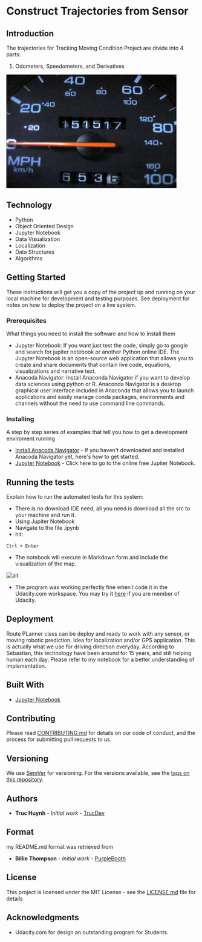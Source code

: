# Construct Trajectories from Sensor

## Introduction
The trajectories for Tracking Moving Condition
Project are divide into 4 parts:
1. Odometers, Speedometers, and Derivatives

<img src="https://github.com/jackyhuynh/Construct_Trajectories_from_Sensor/blob/main/images/odometer2.jpg" width="450" height="300" margin-left:auto margin-right:auto>

## Technology
- Python 
- Object Oriented Design
- Jupyter Notebook
- Data Visualization
- Localization
- Data Structures
- Algorithms

## Getting Started
These instructions will get you a copy of the project up and running on your local machine for development and testing purposes. See deployment for notes on how to deploy the project on a live system.

### Prerequisites
What things you need to install the software and how to install them
- Jupyter Notebook: If you want just test the code, simply go to google and search for jupiter notebook or another Python online IDE. The Jupyter Notebook is an open-source web application that allows you to create and share documents that contain live code, equations, visualizations and narrative text. 
- Anacoda Navigator: Install Anaconda Navigator if you want to develop data sciences using python or R. Anaconda Navigator is a desktop graphical user interface included in Anaconda that allows you to launch applications and easily manage conda packages, environments and channels without the need to use command line commands. 

### Installing

A step by step series of examples that tell you how to get a development enviroment running

* [Install Anacoda Navigator](https://docs.anaconda.com/anaconda/navigator/install/#:~:text=Installing%20Navigator%20Navigator%20is%20automatically%20installed%20when%20you,install%20anaconda-navigator.%20To%20start%20Navigator,%20see%20Getting%20Started.) - If you haven't downloaded and installed Anacoda Navigator yet, here's how to get started.
* [Jupyter Notebook](https://jupyter.org/try) - Click here to go to the online free Jupiter Notebook.


## Running the tests

Explain how to run the automated tests for this system:
- There is no download IDE need, all you need is download all the src to your machine and run it.
- Using Jupiter Notebook
- Navigate to the file .ipynb
- hit:

```
Ctrl + Enter
```
- The notebook will execute in Markdown form and include the visualization of the map.

![alt](https://github.com/jackyhuynh/Route-Planner/blob/main/src/picture/map.PNG)

- The program was working perfectly fine when I code it in the Udacity.com workspace. You may try it [here](https://classroom.udacity.com/nanodegrees/nd113/parts/ff875ac7-e7c7-40ec-8a79-8fce37d93bb2/modules/e3ba7f5e-56e5-4a40-9b21-0f7a130d3074/lessons/b1e11f40-418c-4292-af6f-56ac2603e868/concepts/498d1011-019d-4768-bd46-f476b68c2c4b) if you are member of Udacity. 

## Deployment

Route PLanner class can be deploy and ready to work with any sensor, or moving robotic prediction. Idea for localization and/or GPS application. This is actually what we use for driving direction everyday. According to Sebastian, this technology have been around for 15 years, and still helping human each day.
Please refer to my notebook for a better understanding of implementation.

## Built With

* [Jupyter Notebook](https://jupyter.org/try) 

## Contributing

Please read [CONTRIBUTING.md](https://gist.github.com/PurpleBooth/b24679402957c63ec426) for details on our code of conduct, and the process for submitting pull requests to us.

## Versioning

We use [SemVer](http://semver.org/) for versioning. For the versions available, see the [tags on this repository](https://github.com/your/project/tags). 

## Authors

* **Truc Huynh** - *Initial work* - [TrucDev](https://github.com/jackyhuynh)

## Format
my README.md format was retrieved from
* **Billie Thompson** - *Initial work* - [PurpleBooth](https://github.com/PurpleBooth)

## License

This project is licensed under the MIT License - see the [LICENSE.md](LICENSE.md) file for details

## Acknowledgments

* Udacity.com for design an outstanding program for Students.

